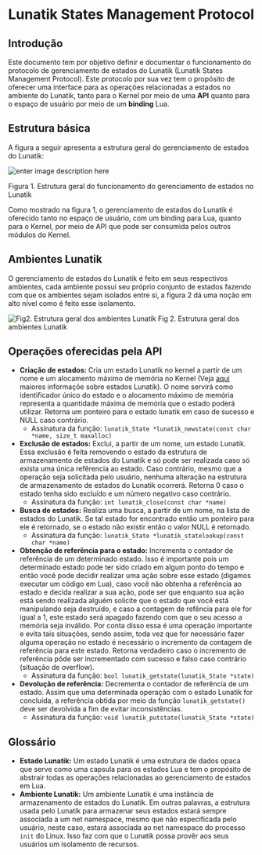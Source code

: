 
# Lunatik States Management Protocol

## Introdução

Este documento tem por objetivo definir e documentar o funcionamento do protocolo de gerenciamento de estados do Lunatik (Lunatik States Management Protocol). Este protocolo por sua vez tem o propósito de oferecer uma interface para as operações relacionadas a estados no ambiente do Lunatik, tanto para o Kernel por meio de uma **API** quanto para o espaço de usuário por meio de um **binding** Lua. 

## Estrutura básica

A figura a seguir apresenta a estrutura geral do gerenciamento de estados do Lunatik:

![enter image description here](https://i.ibb.co/dmtTbVQ/estrutura-geral-1.png)

Figura 1. Estrutura geral do funcionamento do gerenciamento de estados no Lunatik

Como mostrado na figura 1, o gerenciamento de estados do Lunatik é oferecido tanto no espaço de usuário, com um binding para Lua, quanto para o Kernel, por meio de API que pode ser consumida pelos outros módulos do Kernel. 

## Ambientes Lunatik
O gerenciamento de estados do Lunatik é feito em seus respectivos ambientes, cada ambiente possui seu próprio conjunto de estados fazendo com que os ambientes sejam isolados entre si, a figura 2 dá uma noção em alto nível como é feito esse isolamento.

![Fig2. Estrutura geral dos ambientes Lunatik](https://i.ibb.co/pbDs7vJ/linux.png)
Fig 2. Estrutura geral dos ambientes Lunatik

## Operações oferecidas pela API

- **Criação de estados:** Cria um estado Lunatik no kernel a partir de um nome e um alocamento máximo de memória no Kernel (Veja [aqui](#estado_lunatik) maiores informaçõe sobre estados Lunatik). O nome servirá como identificador único do estado e o alocamento máximo de memória representa a quantidade máxima de memória que o estado poderá utilizar. Retorna um ponteiro para o estado lunatik em caso de sucesso e NULL caso contrário.
  - Assinatura da função: `lunatik_State *lunatik_newstate(const char *name, size_t maxalloc)`
- **Exclusão de estados:** Exclui, a partir de um nome, um estado Lunatik. Essa exclusão é feita removendo o estado da estrutura de armazenamento de estados do Lunatik e só pode ser realizada caso só exista uma única refêrencia ao estado. Caso contrário, mesmo que a operação seja solicitada pelo usuário, nenhuma alteração na estrutura de armazenamento de estados do Lunatik ocorrerá. Retorna 0 caso o estado tenha sido excluído e um número negativo caso contrário.
  - Assinatura da função: `int lunatik_close(const char *name)`
- **Busca de estados:** Realiza uma busca, a partir de um nome, na lista de estados do Lunatik. Se tal estado for encontrado então um ponteiro para ele é retornado, se o estado não existir então o valor NULL é retornado.
  - Assinatura da função: `lunatik_State *lunatik_statelookup(const char *name)`
- **Obtenção de referência para o estado:** Incrementa o contador de referência de um determinado estado. Isso é importante pois um determinado estado pode ter sido criado em algum ponto do tempo e então você pode decidir realizar uma ação sobre esse estado (digamos executar um código em Lua), caso você não obtenha a referência ao estado e decida realizar a sua ação, pode ser que enquanto sua ação está sendo realizada alguém solicite que o estado que você está manipulando seja destruído, e caso a contagem de refência para ele for igual a 1, este estado será apagado fazendo com que o seu acesso a memória seja inválido. Por conta disso essa é uma operação importante e evita tais situações, sendo assim, toda vez que for necessário fazer alguma operação no estado é necessário o incremento da contagem de referência para este estado. Retorna verdadeiro caso o incremento de referência pôde ser incrementado com sucesso e falso caso contrário (situação de overflow).
  - Assinatura da função: `bool lunatik_getstate(lunatik_State *state)`
 - **Devolução de referência:** Decrementa o contador de referência de um estado. Assim que uma determinada operação com o estado Lunatik for concluída, a referência obtida por meio da função `lunatik_getstate()` deve ser devolvida a fim de evitar inconsistências.
	 - Assinatura da função: `void lunatik_putstate(lunatik_State *state)`

## <a name="glossary"></a>Glossário

- <a name="estado_lunatik"></a>**Estado Lunatik:** Um estado Lunatik é uma estrutura de dados opaca que serve como uma capsula para os estados Lua e tem o propósito de abstrair todas as operações relacionadas ao gerenciamento de estados em Lua.
- <a name="ambientes_lunatik"></a> **Ambiente Lunatik:** Um ambiente Lunatik é uma instância de armazenamento de estados do Lunatik. Em outras palavras, a estrutura usada pelo Lunatik para armazenar seus estados estará sempre associada a um net namespace, mesmo que não especificada pelo usuário, neste caso, estará associada ao net namespace do processo `init` do Linux. Isso faz com que o Lunatik possa provêr aos seus usuários um isolamento de recursos.
